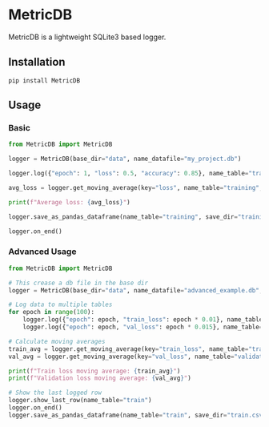 # MetricDB
MetricDB is a lightweight SQLite3 based logger.

## Installation
```pip install MetricDB```

## Usage

### Basic

```python
from MetricDB import MetricDB

logger = MetricDB(base_dir="data", name_datafile="my_project.db")

logger.log({"epoch": 1, "loss": 0.5, "accuracy": 0.85}, name_table="training")

avg_loss = logger.get_moving_average(key="loss", name_table="training", window_size=10)

print(f"Average loss: {avg_loss}")

logger.save_as_pandas_dataframe(name_table="training", save_dir="training_results.csv")

logger.on_end()
```

### Advanced Usage

```python
from MetricDB import MetricDB

# This crease a db file in the base dir
logger = MetricDB(base_dir="data", name_datafile="advanced_example.db", verbose=True)

# Log data to multiple tables
for epoch in range(100):
    logger.log({"epoch": epoch, "train_loss": epoch * 0.01}, name_table="train")
    logger.log({"epoch": epoch, "val_loss": epoch * 0.015}, name_table="validation")

# Calculate moving averages
train_avg = logger.get_moving_average(key="train_loss", name_table="train", window_size=5)
val_avg = logger.get_moving_average(key="val_loss", name_table="validation", window_size=5)

print(f"Train loss moving average: {train_avg}")
print(f"Validation loss moving average: {val_avg}")

# Show the last logged row
logger.show_last_row(name_table="train")
logger.on_end()
logger.save_as_pandas_dataframe(name_table="train", save_dir="train.csv")
```
